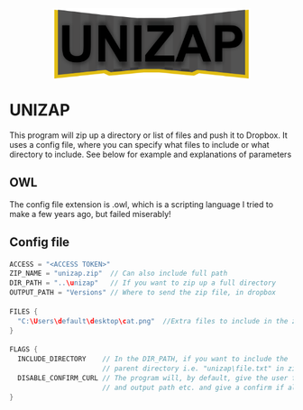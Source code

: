 <p align="center">
<img src="doc/UNIZAP_LOGO_UGLY_.png" align="center" width="350" height="125"/> 
 </p>

# UNIZAP
This program will zip up a directory or list of files and push it to Dropbox.
It uses a config file, where you can specify what files to include or what directory to include.
See below for example and explanations of parameters

## OWL
The config file extension is .owl, which is a scripting language I tried to make a few years ago, but failed miserably!


## Config file 
```Java
ACCESS = "<ACCESS TOKEN>"
ZIP_NAME = "unizap.zip"  // Can also include full path
DIR_PATH = "..\unizap"   // If you want to zip up a full directory
OUTPUT_PATH = "Versions" // Where to send the zip file, in dropbox

FILES {
  "C:\Users\default\desktop\cat.png"  //Extra files to include in the zip file.
}

FLAGS {
  INCLUDE_DIRECTORY    // In the DIR_PATH, if you want to include the 
                       // parent directory i.e. "unizap\file.txt" in zip file
  DISABLE_CONFIRM_CURL // The program will, by default, give the user file info 
                       // and output path etc. and give a confirm if all is ok, and then upload
}

 ```
